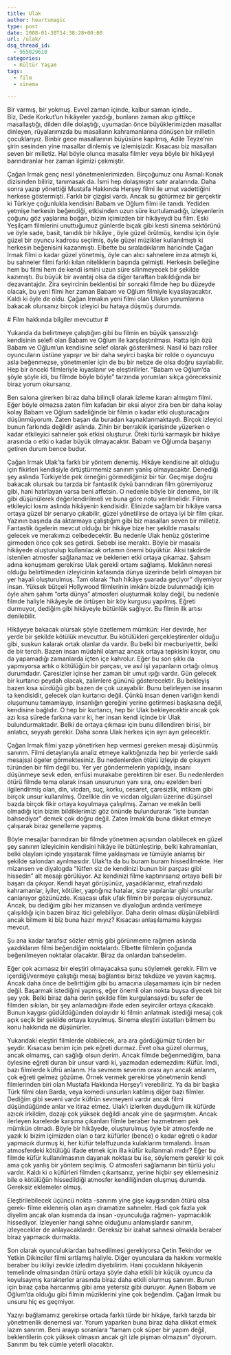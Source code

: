```yaml
---
title: Ulak
author: heartsmagic
type: post
date: 2008-01-30T14:38:28+00:00
url: /ulak/
dsq_thread_id:
  - 955829610
categories:
  - Kültür Yaşam
tags:
  - film
  - sinema

---
```

Bir varmış, bir yokmuş. Evvel zaman içinde, kalbur saman içinde..  
Biz, Dede Korkut&#8217;un hikâyeler yazdığı, bunların zaman akıp gittikçe masallaştığı, dilden dile dolaştığı, uyumadan önce büyüklerimizden masallar dinleyen, rüyalarımızda bu masalların kahramanlarına dönüşen bir milletin çocuklarıyız. Binbir gece masallarının büyüsüne kapılmış, Adile Teyze&#8217;nin şirin sesinden yine masallar dinlemiş ve izlemişizdir. Kısacası biz masalları seven bir milletiz. Hal böyle olunca masalsı filmler veya böyle bir hikâyeyi barındıranlar her zaman ilgimizi çekmiştir.

Çağan Irmak genç nesil yönetmenlerimizden. Birçoğumuz onu Asmalı Konak dizisinden biliriz, tanımasak da. İsmi hep dolaşmıştır satır aralarında. Daha sonra yazıp yönettiği Mustafa Hakkında Herşey filmi ile umut vadettiğini herkese göstermişti. Farklı bir çizgisi vardı. Ancak su götürmez bir gerçektir ki Türkiye çoğunlukla kendisini Babam ve Oğlum filmi ile tanıdı. Yediden yetmişe herkesin beğendiği, etkisinden uzun süre kurtulamadığı, izleyenlerin çoğunu göz yaşlarına boğan, bizim içimizden bir hikâyeydi bu film. Eski Yeşilçam filmlerini unuttuğumuz günlerde bıçak gibi kesti sinema sektörünü ve öyle sade, basit, tanıdık bir hikâye , öyle güzel örülmüş, kendisi için öyle güzel bir oyuncu kadrosu seçilmiş, öyle güzel müzikler kullanılmıştı ki herkesin beğenisini kazanmıştı. Elbette bu sıraladıklarım haricinde Çağan Irmak filmi o kadar güzel yönetmiş, öyle can alıcı sahnelere imza atmıştı ki, bu sahneler filmi farklı kılan niteliklerin başında gelmişti. Herkesin belleğine hem bu filmi hem de kendi ismini uzun süre silinmeyecek bir şekilde kazımıştı. Bu büyük bir avantaj olsa da diğer taraftan bakıldığında bir dezavantajdır. Zira seyircinin beklentisi bir sonraki filmde hep bu düzeyde olacak, bu yeni filmi her zaman Babam ve Oğlum filmiyle kıyaslayacaktır. Kaldı ki öyle de oldu. Çağan Irmakın yeni filmi olan Ulakın yorumlarına bakacak olursanız birçok izleyici bu hataya düşmüş durumda.

\# Film hakkında bilgiler mevcuttur #

Yukarıda da belirtmeye çalıştığım gibi bu filmin en büyük şanssızlığı kendisinin selefi olan Babam ve Oğlum ile karşılaştırılması. Hatta işin özü Babam ve Oğlum&#8217;un kendisine selef olarak gösterilmesi. Nasıl ki bazı roller oyuncuların üstüne yapışır ve bir daha seyirci başka bir rolde o oyuncuyu asla beğenmezse, yönetmenler için de bu bir nebze de olsa doğru sayılabilir. Hep bir önceki filmleriyle kıyaslanır ve eleştirilirler. &#8220;Babam ve Oğlum&#8217;da şöyle şöyle idi, bu filmde böyle böyle&#8221; tarzında yorumları sıkça göreceksiniz biraz yorum okursanız.

Ben salona girerken biraz daha bilinçli olarak izleme kararı almıştım filmi. Eğer böyle olmazsa zaten film kafadan bir eksi alıyor zira ben bir daha kolay kolay Babam ve Oğlum sadeliğinde bir filmin o kadar etki oluşturacağını düşünmüyorum. Zaten başarı da buradan kaynaklanmaktaydı. Birçok izleyici bunun farkında değildir aslında. Zihin bir berraklık içerisinde yüzerken o kadar etkileyici sahneler şok etkisi oluşturur. Öteki türlü karmaşık bir hikâye arasında o etki o kadar büyük olmayacaktır. Babam ve Oğlumda başarıyı getiren durum bence budur.

Çağan Irmak Ulak&#8217;ta farklı bir yöntem denemiş. Hikâye kendisine ait olduğu için fikirleri kendisiyle örtüştürmemiz sanırım yanlış olmayacaktır. Denediği şey aslında Türkiye&#8217;de pek örneğini görmediğimiz bir tür. Geçmişe doğru bakacak olursak bu tarzda bir fantastik öykü barındıran film göremiyoruz gibi, hani hatırlayan varsa beni affetsin. O nedenle böyle bir deneme, bir ilk gibi düşünülerek değerlendirilmeli ve buna göre notu verilmelidir. Filmin etkileyici kısmı aslında hikâyenin kendisidir. Elinizde sağlam bir hikâye varsa ortaya güzel bir senaryo çıkabilir, güzel yönetilirse de ortaya iyi bir film çıkar. Yazının başında da aktarmaya çalıştığım gibi biz masalları seven bir milletiz. Fantastik ögelerin mevcut olduğu bir hikâye bize her şekilde masalsı gelecek ve merakımızı celbedecektir. Bu nedenle Ulak henüz gösterime girmeden önce çok ses getirdi. Sebebi ise meraktı. Böyle bir masalsı hikâyede oluşturulup kullanılacak ortamın önemi büyüktür. Aksi takdirde istenilen atmosfer sağlanamaz ve beklenen etki ortaya çıkamaz. Şahsım adına konuşmam gerekirse Ulak gerekli ortamı sağlamış. Mekânın neresi olduğu belirtilmeden izleyicinin kafasında dünya üzerinde belirli olmayan bir yer hayali oluşturulmuş. Tam olarak &#8220;hah hikâye şuarada geçiyor&#8221; diyemiyor insan. Yüksek bütçeli Hollywood filmlerinin imkânı bizde bulunmadığı için öyle ahım şahım &#8220;orta dünya&#8221; atmosferi oluşturmak kolay değil, bu nedenle filmde haliyle hikâyeyle de örtüşen bir köy kurgusu yapılmış. Eğreti durmuyor, dediğim gibi hikâyeyle bütünlük sağlıyor. Bu filmin ilk artısı denilebilir.

Hikâyeye bakacak olursak şöyle özetlemem mümkün: Her devirde, her yerde bir şekilde kötülük mevcuttur. Bu kötülükleri gerçekleştirenler olduğu gibi, suskun kalarak ortak olanlar da vardır. Bu belki bir mecburiyettir, belki de bir tercih. Bazen insan müdahil olamaz ancak ortaya tepkisini koyar, onu da yapamadığı zamanlarda içten içe kahrolur. Eğer bu son şıkkı da yapmıyorsa artık o kötülüğün bir parçası, ve asıl işi yapanların ortağı olmuş durumdadır. Çaresizler içinse her zaman bir umut ışığı vardır. Gün gelecek bir kurtarıcı peydah olacak, zalimlere gününü gösterecektir. Bu bekleyiş bazen kısa sürdüğü gibi bazen de çok uzayabilir. Bunu belirleyen ise insanın ta kendisidir, gelecek olan kurtarıcı değil. Çünkü insan denen varlığın kendi oluşumunu tamamlayıp, insanlığın gereğini yerine getirmesi başkasına değil, kendisine bağlıdır. O hep bir kurtarıcı, hep bir Ulak bekleyecektir ancak çok azı kısa sürede farkına varır ki, her insan kendi içinde bir Ulak bulundurmaktadır. Belki de ortaya çıkması için bunu dillendiren birisi, bir anlatıcı, seyyah gerekir. Daha sonra Ulak herkes için ayrı ayrı gelecektir.

Çağan Irmak filmi yazıp yönetirken hep vermesi gereken mesajı düşünmüş sanırım. Filmi detaylarıyla analiz etmeye kalktığınızda hep bir yerlerde saklı mesajsal ögeler görmektesiniz. Bu nedenlerden ötürü izleyip de çıkayım türünden bir film değil bu. Yer yer göndermelerin yapıldığı, insanı düşünmeye sevk eden, enfüsi murakabe gerektiren bir eser. Bu nedenlerden ötürü filmde tema olarak insan unsurunun yanı sıra, onu ezelden beri ilgilendirmiş olan, din, vicdan, suç, korku, cesaret, çaresizlik, intikam gibi birçok unsur kullanılmış. Özellkle din ve vicdan olguları üzerine düşünsel bazda birçok fikir ortaya koyulmaya çalışılmış. Zaman ve mekân belli olmadığı için bizim bildiklerimizi göz önünde bulundurarak &#8220;işte bundan bahsediyor&#8221; demek çok doğru değil. Zaten Irmak&#8217;da buna dikkat etmeye çalışarak biraz genelleme yapmış.

Böyle mesajlar barındıran bir filmde yönetmen açısından olabilecek en güzel şey sanırım izleyicinin kendisini hikâye ile bütünleştirip, belki kahramanları, belki olayları içinde yaşatarak filme yaklaşması ve tümüyle anlamış bir şekilde salondan ayrılmasıdır. Ulak&#8217;ta da bu buram buram hissedilmekte. Her mizansen ve diyalogda &#8220;lütfen siz de kendinizi bunun bir parçası gibi hissedin&#8221; alt mesajı görülüyor. Az kendinizi filme kaptırırsanız ortaya belli bir başarı da çıkıyor. Kendi hayat görüşünüz, yaşadıklarınız, etrafınızdaki kahramanlar, iyiler, kötüler, yaptığınız hatalar, size yapılanlar gibi unsurlar canlanıyor gözünüzde. Kısacası ufak ufak filmin bir parçası oluyorsunuz. Ancak, bu dediğim gibi her mizansen ve diyaloğun ardında verilmeye çalışıldığı için bazen biraz itici gelebiliyor. Daha derin olması düşünülebilirdi ancak bilmem ki biz buna hazır mıyız? Kısacası anlaşılamama kaygısı mevcut.

Şu ana kadar tarafsız sözler etmiş gibi görünmeme rağmen aslında yazdıklarım filmi beğendiğim noktalardı. Elbette filmlerin çoğunda beğenilmeyen noktalar olacaktır. Biraz da onlardan bahsedelim.

Eğer çok acımasız bir eleştiri olmayacaksa şunu söylemek gerekir. Film ve içerdiği/vermeye çalıştığı mesaj bağlantısı biraz tekdüze ve yavan kaçmış. Ancak daha önce de belirttiğim gibi bu amacına ulaşamaması için bir neden değil. Başarmak istediğini yapmış, eğer önemli olan nokta buysa diyecek bir şey yok. Belki biraz daha derin şekilde film kurgulansaydı bu sefer de filmden sıkılan, bir şey anlamadığını ifade eden seyirciler ortaya çıkacaktı. Bunun kaygısı güdüldüğünden dolayıdır ki filmin anlatmak istediği mesaj çok açık seçik bir şekilde ortaya koyulmuş. Sinema eleştiri üstatları bilmem bu konu hakkında ne düşünürler.

Yukarıdaki eleştiri filmlerde olabilecek, ara ara gördüğümüz türden bir şeydir. Kısacası benim için pek eğreti durmaz. Evet olsa güzel olurmuş, ancak olmamış, can sağlığı olsun derim. Ancak filmde beğenmediğim, bana öylesine eğreti duran bir unsur vardı ki, yazmadan edemezdim: Küfür. İmdi, bazı filmlerde küfrü anlarım. Ha sevmem severim orası ayrı ancak anlarım, çok eğreti gelmez gözüme. Örnek vermek gerekirse yönetmenin kendi filmlerinden biri olan Mustafa Hakkında Herşey&#8217;i verebiliriz. Ya da bir başka Türk filmi olan Barda, veya komedi unsurları katılmış diğer bazı filmler. Dediğim gibi seveni vardır küfrün sevmeyeni vardır ancak filmi düşündüğünde anlar ve itiraz etmez. Ulak&#8217;ı izlerken duyduğum ilk küfürde azıcık irkildim, dozajı çok yüksek değildi ancak yine de şaşırmıştım. Ancak ilerleyen karelerde karşıma çıkanları filmle beraber hazmetmem pek mümkün olmadı. Böyle bir hikâyede, oluşturulmuş öyle bir atmosferde ne yazık ki bizim içimizden olan o tarz küfürler (bence) o kadar eğreti o kadar yapmacık durmuş ki, her küfür telaffuzunda kulaklarım tırmalandı. İnsan atmosferdeki kötülüğü ifade etmek için illa küfür kullanmalı mıdır? Eğer bu filmde küfür kullanılmasının dayanak noktası bu ise, söylemem gerekir ki çok ama çok yanlış bir yöntem seçilmiş. O atmosferi sağlamanın bin türlü yolu vardır. Kaldı ki o küfürleri filmden çıkartsanız, yerine hiçbir şey eklemesiniz bile o kötülüğün hissedildiği atmosfer kendiliğinden oluşmuş durumda. Gereksiz eklemeler olmuş.

Eleştirilebilecek üçüncü nokta -sanırım yine gişe kaygısından ötürü olsa gerek- filme eklenmiş olan aşırı dramatize sahneler. Hadi çok fazla yok diyelim ancak olan kısmında da insan -oyunculuğa rağmen- yapmacıklık hissediyor. İzleyenler hangi sahne olduğunu anlamışlardır sanırım, izleyecekler de anlayacaklardır. Gereksiz bir izahat sahnesi olmakla beraber biraz yapmacık durmakta.

Son olarak oyunculuklardan bahsedilmesi gerekiyorsa Çetin Tekindor ve Yetkin Dikinciler filmi sırtlamış haliyle. Diğer oyunculara da hakkını vermekle beraber bu ikiliyi zevkle izledim diyebilirim. Hani çocukların hikâyenin temelinde olmasından ötürü ortaya şöyle daha etkili bir küçük oyuncu da koyulsaymış karakterler arasında biraz daha etkili olurmuş sanırım. Bunun için biraz çaba harcanmış gibi ama yetersiz gibi duruyor. Aynen Babam ve Oğlum&#8217;da olduğu gibi filmin müziklerini yine çok beğendim. Çağan Irmak bu unsuru hiç es geçmiyor.

Yazıyı bağlamamız gerekirse ortada farklı türde bir hikâye, farklı tarzda bir yönetmenlik denemesi var. Yorum yaparken buna biraz daha dikkat etmek lazım sanırım. Beni arayıp soranlara &#8220;tamam çok süper bir yapım değil, beklentilerin çok yüksek olmasın ancak git izle pişman olmazsın&#8221; diyorum. Sanırım bu tek cümle yeterli olacaktır.